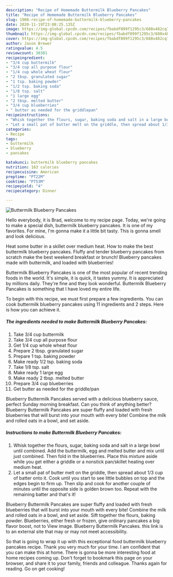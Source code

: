 ```yaml
---
description: "Recipe of Homemade Buttermilk Blueberry Pancakes"
title: "Recipe of Homemade Buttermilk Blueberry Pancakes"
slug: 1908-recipe-of-homemade-buttermilk-blueberry-pancakes
date: 2020-11-19T23:08:25.135Z
image: https://img-global.cpcdn.com/recipes/fbabdf899f1295c3/680x482cq70/buttermilk-blueberry-pancakes-recipe-main-photo.jpg
thumbnail: https://img-global.cpcdn.com/recipes/fbabdf899f1295c3/680x482cq70/buttermilk-blueberry-pancakes-recipe-main-photo.jpg
cover: https://img-global.cpcdn.com/recipes/fbabdf899f1295c3/680x482cq70/buttermilk-blueberry-pancakes-recipe-main-photo.jpg
author: Jason Brewer
ratingvalue: 4.5
reviewcount: 30381
recipeingredient:
- "3/4 cup buttermilk"
- "3/4 cup all purpose flour"
- "1/4 cup whole wheat flour"
- "2 tbsp. granulated sugar"
- "1 tsp. baking powder"
- "1/2 tsp. baking soda"
- "1/8 tsp. salt"
- "1 large egg"
- "2 tbsp. melted butter"
- "3/4 cup blueberries"
- " butter as needed for the griddlepan"
recipeinstructions:
- "Whisk together the flours, sugar, baking soda and salt in a large bowl until combined. Add the buttermilk, egg and melted butter and mix until just combined. Then fold in the blueberries. Place this mixture aside while you get either a griddle or a nonstick pan/skillet heating over medium heat."
- "Let a small pat of butter melt on the griddle, then spread about 1/3 cup of batter onto it. Cook until you start to see little bubbles on top and the edges begin to firm up. Then slip and cook for another couple of minutes until the opposite side is golden brown too. Repeat with the remaining batter and that&#39;s it!"
categories:
- Recipe
tags:
- buttermilk
- blueberry
- pancakes

katakunci: buttermilk blueberry pancakes 
nutrition: 163 calories
recipecuisine: American
preptime: "PT22M"
cooktime: "PT53M"
recipeyield: "4"
recipecategory: Dinner

---
```



![Buttermilk Blueberry Pancakes](https://img-global.cpcdn.com/recipes/fbabdf899f1295c3/680x482cq70/buttermilk-blueberry-pancakes-recipe-main-photo.jpg)

Hello everybody, it is Brad, welcome to my recipe page. Today, we're going to make a special dish, buttermilk blueberry pancakes. It is one of my favorites. For mine, I'm gonna make it a little bit tasty. This is gonna smell and look delicious.

Heat some butter in a skillet over medium heat. How to make the best buttermilk blueberry pancakes. Fluffy and tender blueberry pancakes from scratch make the best weekend breakfast or brunch! Blueberry pancakes made with buttermilk, and loaded with blueberries!

Buttermilk Blueberry Pancakes is one of the most popular of recent trending foods in the world. It's simple, it is quick, it tastes yummy. It is appreciated by millions daily. They're fine and they look wonderful. Buttermilk Blueberry Pancakes is something that I have loved my entire life.


To begin with this recipe, we must first prepare a few ingredients. You can cook buttermilk blueberry pancakes using 11 ingredients and 2 steps. Here is how you can achieve it.

<!--inarticleads1-->

##### The ingredients needed to make Buttermilk Blueberry Pancakes:

1. Take 3/4 cup buttermilk
1. Take 3/4 cup all purpose flour
1. Get 1/4 cup whole wheat flour
1. Prepare 2 tbsp. granulated sugar
1. Prepare 1 tsp. baking powder
1. Make ready 1/2 tsp. baking soda
1. Take 1/8 tsp. salt
1. Make ready 1 large egg
1. Make ready 2 tbsp. melted butter
1. Prepare 3/4 cup blueberries
1. Get  butter as needed for the griddle/pan


Blueberry Buttermilk Pancakes served with a delicious blueberry sauce, perfect Sunday morning breakfast. Can you think of anything better? Blueberry Buttermilk Pancakes are super fluffy and loaded with fresh blueberries that will burst into your mouth with every bite! Combine the milk and rolled oats in a bowl, and set aside. 

<!--inarticleads2-->

##### Instructions to make Buttermilk Blueberry Pancakes:

1. Whisk together the flours, sugar, baking soda and salt in a large bowl until combined. Add the buttermilk, egg and melted butter and mix until just combined. Then fold in the blueberries. Place this mixture aside while you get either a griddle or a nonstick pan/skillet heating over medium heat.
1. Let a small pat of butter melt on the griddle, then spread about 1/3 cup of batter onto it. Cook until you start to see little bubbles on top and the edges begin to firm up. Then slip and cook for another couple of minutes until the opposite side is golden brown too. Repeat with the remaining batter and that&#39;s it!


Blueberry Buttermilk Pancakes are super fluffy and loaded with fresh blueberries that will burst into your mouth with every bite! Combine the milk and rolled oats in a bowl, and set aside. Sift together the flours, baking powder. Blueberries, either fresh or frozen, give ordinary pancakes a big flavor boost, not to View image. Blueberry Buttermilk Pancakes. this link is to an external site that may or may not meet accessibility. 

So that is going to wrap it up with this exceptional food buttermilk blueberry pancakes recipe. Thank you very much for your time. I am confident that you can make this at home. There is gonna be more interesting food at home recipes coming up. Don't forget to bookmark this page on your browser, and share it to your family, friends and colleague. Thanks again for reading. Go on get cooking!
